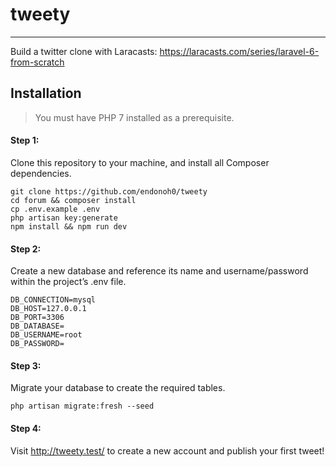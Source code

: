 # tweety
---
Build a twitter clone with Laracasts: https://laracasts.com/series/laravel-6-from-scratch
## Installation
> You must have PHP 7 installed as a prerequisite.

#### Step 1:
Clone this repository to your machine, and install all Composer dependencies.
```
git clone https://github.com/endonoh0/tweety
cd forum && composer install
cp .env.example .env
php artisan key:generate
npm install && npm run dev
```
#### Step 2:
Create a new database and reference its name and username/password within the project’s .env file.
```
DB_CONNECTION=mysql
DB_HOST=127.0.0.1
DB_PORT=3306
DB_DATABASE=
DB_USERNAME=root
DB_PASSWORD=
```

#### Step 3:
Migrate your database to create the required tables.
```
php artisan migrate:fresh --seed
```

#### Step 4: 
Visit http://tweety.test/ to create a new account and publish your first tweet!
